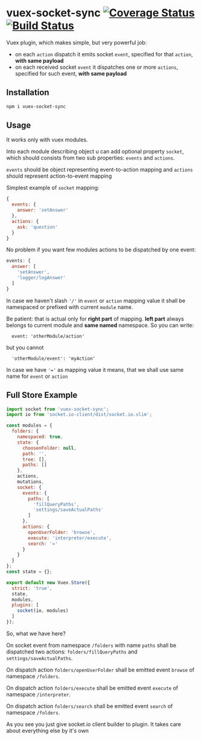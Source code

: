 # vuex-socket-sync [![Coverage Status](https://coveralls.io/repos/github/yarsky-tgz/vuex-socket-sync/badge.svg?branch=master)](https://coveralls.io/github/yarsky-tgz/vuex-socket-sync?branch=master) [![Build Status](https://travis-ci.org/yarsky-tgz/vuex-socket-sync.svg?branch=master)](https://travis-ci.org/yarsky-tgz/vuex-socket-sync)

Vuex plugin, which makes simple, but very powerful job: 
 * on each `action` dispatch it emits socket `event`, specified for that `action`, **with same payload**
 * on each received socket `event` it dispatches one or more `actions`, specified for such event, **with same payload**
 
## Installation
 
```bash
npm i vuex-socket-sync
```

## Usage

It works only with vuex modules. 

Into each module describing object u can add optional property `socket`, which should consists from two sub properties: `events` and `actions`. 

`events` should be object representing event-to-action mapping and `actions` should represent action-to-event mapping

Simplest example of `socket` mapping: 

```javascript
{
  events: {
    answer: 'setAnswer'
  },
  actions: {
    ask: 'question'
  }
}
```

No problem if you want few modules actions to be dispatched by one event:

```javascript
events: {
  answer: [
    'setAnswer',
    'logger/logAnswer'
  ] 
}
```

In case we haven't slash `'/'` in `event` or `action` mapping value it shall be namespaced or prefixed with current `module` name. 

Be patient: that is actual only for **right part** of mapping. **left part** always belongs to current module and **same named** namespace. So you can write: 

```
  event: 'otherModule/action'
```

but you cannot 

```
  'otherModule/event': 'myAction'
```

In case we have `'='` as mapping value it means, that   we shall use same name for `event` or `action`

## Full Store Example

```javascript
import socket from 'vuex-socket-sync';
import io from 'socket.io-client/dist/socket.io.slim';

const modules = {
  folders: {
    namespaced: true,
    state: {
      choosenFolder: null,
      path: '',
      tree: [],
      paths: []
    },
    actions,
    mutations,
    socket: {
      events: {
        paths: [
          'fillQueryPaths',
          'settings/saveActualPaths'
        ]
      },
      actions: {
        openUserFolder: 'browse',
        execute: 'interpreter/execute',
        search: '='
      }
    }
  }
};
const state = {};

export default new Vuex.Store({
  strict: 'true',
  state,
  modules,
  plugins: [
    socket(io, modules)
  ]
});
```

So, what we have here?


On socket event from namespace `/folders` with name `paths` shall be dispatched two actions: `folders/fillQueryPaths` and `settings/saveActualPaths`.

On dispatch action `folders/openUserFolder` shall be emitted event `browse` of namespace `/folders`.

On dispatch action `folders/execute` shall be emitted event `execute` of namespace `/interpreter`. 

On dispatch action `folders/search` shall be emitted event `search` of namespace `/folders`.


As you see you just give socket.io client builder to plugin. It takes care about everything else by it's own 
